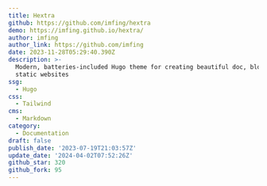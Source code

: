 ```yaml
---
title: Hextra
github: https://github.com/imfing/hextra
demo: https://imfing.github.io/hextra/
author: imfing
author_link: https://github.com/imfing
date: 2023-11-28T05:29:40.390Z
description: >-
  Modern, batteries-included Hugo theme for creating beautiful doc, blog and
  static websites
ssg:
  - Hugo
css:
  - Tailwind
cms:
  - Markdown
category:
  - Documentation
draft: false
publish_date: '2023-07-19T21:03:57Z'
update_date: '2024-04-02T07:52:26Z'
github_star: 320
github_fork: 95
---
```

